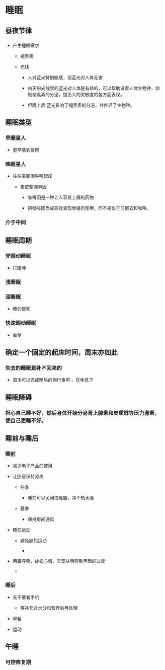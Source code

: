 # 睡眠


## 昼夜节律

### 

- 产生睡眠需求

	- 褪黑素

	- 光线

		- 人对蓝光特别敏感，但蓝光对人体无害

		- 白天的光线里的蓝光对人体是有益的，可以帮助设置人体生物钟，抑制褪黑素的分泌，提高人的灵敏度的各方面表现。

		- 但晚上后 蓝光影响了褪黑素的分泌，并推迟了生物钟。

## 睡眠类型

### 早睡星人

- 更早感到疲倦

### 晚睡星人

- 往往需要闹钟叫起床

	- 更依赖咖啡因

		- 咖啡因是一种让人容易上瘾的药物

		- 把咖啡因当成高效表现增强剂使用，而不是出于习惯去和咖啡。

### 介于中间

## 睡眠周期

### 非眼动睡眠

- 打瞌睡

### 浅睡眠

### 深睡眠

- 睡的很死

### 快速眼动睡眠 

- 做梦

## 确定一个固定的起床时间，周末亦如此

### 失去的睡眠是补不回来的

- 周末可以完成睡后的例行事项 ，在休息下

## 睡眠障碍

### 担心自己睡不好，然后身体开始分泌肾上腺素和皮质醇等压力激素，使自己更睡不好。

## 睡前与睡后

### 睡前

- 减少电子产品的使用 

- 让卧室保持凉爽

	- 冬季

		- 睡前可以关闭取暖器，冲个热水澡

	- 夏季

		- 保持房间通风

- 睡前运动

	- 避免剧烈运动

		- 

- 用鼻呼吸，放松心情，实现从明亮到黑暗的过度

	- 

### 睡后

- 先不要看手机

	- 等补充过水分和营养后再处理

- 早餐

- 运动

## 午睡 

### 可控修复期

